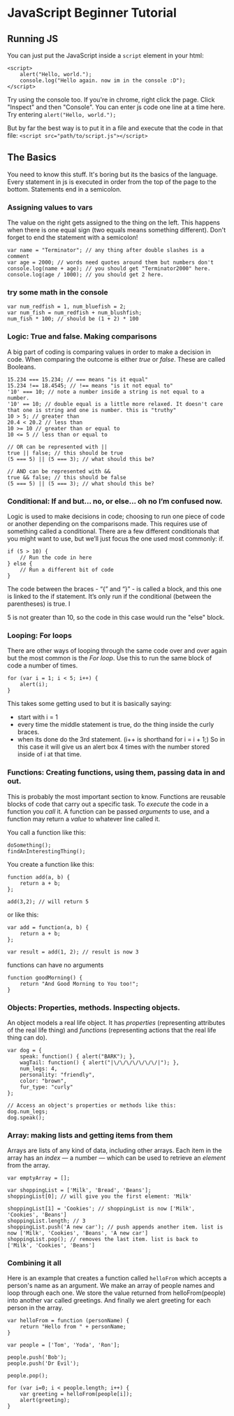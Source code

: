 # JavaScript Beginner Tutorial

## Running JS
You can just put the JavaScript inside a `script` element in your html:
```
<script>
    alert("Hello, world.");
    console.log("Hello again. now im in the console :D");
</script>
```

Try using the console too. If you're in chrome, right click the page. Click "Inspect" and then "Console". You can enter js code one line at a time here.
Try entering `alert("Hello, world.");`

But by far the best way is to put it in a file and execute that the code in that file:
`<script src="path/to/script.js"></script>`


## The Basics
You need to know this stuff. It's boring but its the basics of the language. Every statement in js is executed in order from the top of the page to the bottom. Statements end in a semicolon.

### Assigning values to vars
The value on the right gets assigned to the thing on the left. This happens when there is one equal sign (two equals means something different).  Don't forget to end the statement with a semicolon!
```
var name = "Terminator"; // any thing after double slashes is a comment
var age = 2000; // words need quotes around them but numbers don't
console.log(name + age); // you should get "Terminator2000" here.
console.log(age / 1000); // you should get 2 here.
```
### try some math in the console
```
var num_redfish = 1, num_bluefish = 2;
var num_fish = num_redfish + num_blushfish;
num_fish * 100; // should be (1 + 2) * 100
```

### Logic: True and false. Making comparisons
A big part of coding is comparing values in order to make a decision in code. When comparing the outcome is either *true* or *false*. These are called Booleans.
```
15.234 === 15.234; // === means "is it equal"
15.234 !== 18.4545; // !== means "is it not equal to"
'10' === 10; // note a number inside a string is not equal to a number.
'10' == 10; // double equal is a little more relaxed. It doesn't care that one is string and one is number. this is "truthy"
10 > 5; // greater than
20.4 < 20.2 // less than
10 >= 10 // greater than or equal to
10 <= 5 // less than or equal to

// OR can be represented with ||
true || false; // this should be true
(5 === 5) || (5 === 3); // what should this be?

// AND can be represented with &&
true && false; // this should be false
(5 === 5) || (5 === 3); // what should this be?
```

### Conditional: If and but… no, or else… oh no I’m confused now.
Logic is used to make decisions in code; choosing to run one piece of code or another depending on the comparisons made. This requires use of something called a conditional. There are a few different conditionals that you might want to use, but we’ll just focus the one used most commonly: if.
```
if (5 > 10) {
    // Run the code in here
} else {
    // Run a different bit of code
}
```
The code between the braces - “{” and “}” - is called a block, and this one is linked to the if statement. It’s only run if the conditional (between the parentheses) is true.  I

5 is not greater than 10, so the code in this case would run the "else" block.


### Looping: For loops
There are other ways of looping through the same code over and over again but the most common is the *For loop*. Use this to run the same block of code a number of times.
```
for (var i = 1; i < 5; i++) {
    alert(i);
}
```
This takes some getting used to but it is basically saying:
* start with i = 1
* every time the middle statement is true, do the thing inside the curly braces.
* when its done do the 3rd statement. (i++ is shorthand for i = i + 1;)
So in this case it will give us an alert box 4 times with the number stored inside of i at that time.


### Functions: Creating functions, using them, passing data in and out.
This is probably the most important section to know.
Functions are reusable blocks of code that carry out a specific task. To *execute* the code in a function you *call* it. A function can be passed *arguments* to use, and a function may return a *value* to whatever line called it.

You call a function like this:
```
doSomething();
findAnInterestingThing();
```

You create a function like this:
```
function add(a, b) {
    return a + b;
};

add(3,2); // will return 5
```
or like this:
```
var add = function(a, b) {
    return a + b;
};

var result = add(1, 2); // result is now 3
```

functions can have no arguments
```
function goodMorning() {
    return "And Good Morning to You too!";
}
```

### Objects: Properties, methods. Inspecting objects.
An object models a real life object. It has *properties* (representing attributes of the real life thing) and *functions* (representing actions that the real life thing can do).
```
var dog = {
    speak: function() { alert("BARK"); },
    wagTail: function() { alert("|\/\/\/\/\/\/\/|"); },
    num_legs: 4,
    personality: "friendly",
    color: "brown",
    fur_type: "curly"
};

// Access an object's properties or methods like this:
dog.num_legs;
dog.speak();
```



### Array: making lists and getting items from them
Arrays are lists of any kind of data, including other arrays. Each item in the array has an *index* — a number — which can be used to retrieve an *element* from the array.
```
var emptyArray = [];

var shoppingList = ['Milk', 'Bread', 'Beans'];
shoppingList[0]; // will give you the first element: 'Milk'

shoppingList[1] = 'Cookies'; // shoppingList is now ['Milk', 'Cookies', 'Beans']
shoppingList.length; // 3
shoppingList.push('A new car'); // push appends another item. list is now ['Milk', 'Cookies', 'Beans', 'A new car']
shoppingList.pop(); // removes the last item. list is back to  ['Milk', 'Cookies', 'Beans']
```

### Combining it all
Here is an example that creates a function called `helloFrom` which accepts a person's name as an argument.  We make an array of people names and loop through each one. We store the value returned from helloFrom(people) into another var called greetings. And finally we alert greeting for each person in the array.
```
var helloFrom = function (personName) {
    return "Hello from " + personName;
}

var people = ['Tom', 'Yoda', 'Ron'];

people.push('Bob');
people.push('Dr Evil');

people.pop();

for (var i=0; i < people.length; i++) {
    var greeting = helloFrom(people[i]);
    alert(greeting);
}
```
